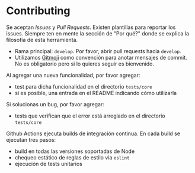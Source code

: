 # Contributing

Se aceptan _Issues_ y _Pull Requests_. Existen plantillas para reportar los issues. Siempre ten en mente la sección de "Por qué?" donde se explica la filosofía de esta herramienta.

* Rama principal: `develop`. Por favor, abrir pull requests hacia `develop`.
* Utilizamos [Gitmoji](https://gitmoji.carloscuesta.me) como convención para anotar mensajes de commit. No es obligatorio pero si lo quieres seguir es bienvenido.

Al agregar una nueva funcionalidad, por favor agregar:
* test para dicha funcionalidad en el directorio `tests/core`
* si es posible, una entrada en el README indicando cómo utilizarla

Si solucionas un bug, por favor agregar:
* tests que verifican que el error está arreglado en el directorio `tests/core`

Github Actions ejecuta builds de integración continua. En cada build se ejecutan tres pasos:

* build en todas las versiones soportadas de Node
* chequeo estático de reglas de estilo via `eslint`
* ejecución de tests unitarios
